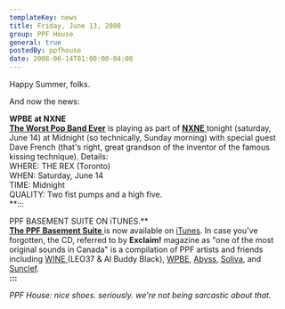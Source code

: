 ```yaml
---
templateKey: news
title: Friday, June 13, 2008
group: PPF House
general: true
postedBy: ppfhouse
date: 2008-06-14T01:00:00-04:00
---
```

Happy Summer, folks.  
  
And now the news:  
  
**WPBE at NXNE  
[The Worst Pop Band Ever](http://www.ppfhouse.com/wpbe)** is playing as part of [**NXNE** ](http://www.nxne.ca)tonight (saturday, June 14) at Midnight (so technically, Sunday morning) with special guest Dave French (that's right, great grandson of the inventor of the famous kissing technique). Details:  
WHERE: THE REX (Toronto)  
WHEN: Saturday, June 14  
TIME: Midnight  
QUALITY: Two fist pumps and a high five.  
**:::  
  
PPF BASEMENT SUITE ON iTUNES.**  
[**The PPF Basement Suite** ](http://www.myspace.com/ppfwine)is now available on [iTunes](http://www.itunes.com). In case you've forgotten, the CD, referred to by **Exclaim!** magazine as "one of the most original sounds in Canada" is a compilation of PPF artists and friends including [WINE ](http://www.myspace.com/leo37)(LEO37 &amp; Al Buddy Black), [WPBE](http://www.myspace.com/wpbe), [Abyss](http://www.myspace.com/theabyss), [Soliva](http://www.spitsociety.com), and [Sunclef](http://www.myspace.com/sunclef).  
**:::**  
  
*PPF House: nice shoes. seriously. we're not being sarcastic about that.*